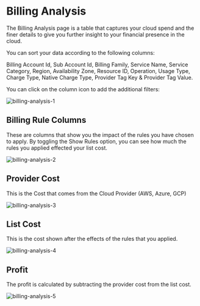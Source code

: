 # Billing Analysis 

The Billing Analysis page is a table that captures your cloud spend and the finer details to give you further insight to your financial presence in the cloud. 

You can sort your data according to the following columns: 

Billing Account Id, Sub Account Id, Billing Family, Service Name, Service Category, Region, Availability Zone, Resource ID, Operation, Usage Type, Charge Type, Native Charge Type, Provider Tag Key & Provider Tag Value.  

You can click on the column icon to add the additional filters: 

![billing-analysis-1](https://github.com/spotinst/help/assets/106514736/8fccc756-99ff-4119-8368-112813cca095)

## Billing Rule Columns 

These are columns that show you the impact of the rules you have chosen to apply. By toggling the Show Rules option, you can see how much the rules you applied effected your list cost. 

![billing-analysis-2](https://github.com/spotinst/help/assets/106514736/9083ebd8-c580-4f4e-8f37-ba3c71f8f170)

## Provider Cost 

This is the Cost that comes from the Cloud Provider (AWS, Azure, GCP) 

![billing-analysis-3](https://github.com/spotinst/help/assets/106514736/ef1c8cec-65a8-4076-a0bc-ff83983dcfd3)

## List Cost 

This is the cost shown after the effects of the rules that you applied.  

![billing-analysis-4](https://github.com/spotinst/help/assets/106514736/7c6e78f5-82e4-4b60-ab90-5acf07861c12)
  
## Profit 

The profit is calculated by subtracting the provider cost from the list cost. 

![billing-analysis-5](https://github.com/spotinst/help/assets/106514736/f3c96432-93d7-4f13-b05e-d6bcea6ff0f7)
